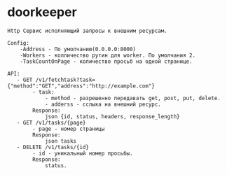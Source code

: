 # doorkeeper

    Http Сервис исполняющий запросы к внешним ресурсам.
    
    Config:
        -Address - По умолчанию(0.0.0.0:8000)
        -Workers - колличество рутин для worker. По умолчания 2.
        -TaskCountOnPage - количество просьб на одной странице.
    
    API:
       - GET /v1/fetchtask?task={"method":"GET","address":"http://example.com"}
            - task:
                - method - разрешенно передавать get, post, put, delete.
                - adderss - сслыка на внешний ресурс.
            Response:
                json {id, status, headers, response_length}
       - GET /v1/tasks/{page}
            - page - номер страницы
            Response:
                json tasks
       - DELETE /v1/tasks/{id}
            - id - уникальный номер просьбы.
            Response:
                status.